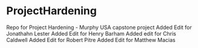 # ProjectHardening
Repo for Project Hardening - Murphy USA capstone project
Added Edit for Jonathahn Lester
Added Edit for Henry Barham
Added edit for Chris Caldwell
Added Edit for Robert Pitre
Added Edit for Matthew Macias